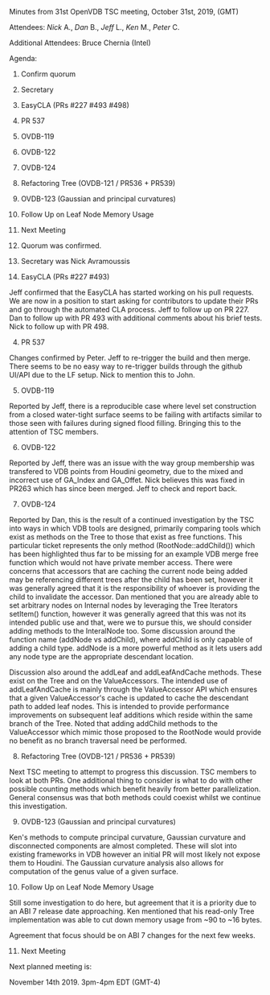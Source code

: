 Minutes from 31st OpenVDB TSC meeting, October 31st, 2019, (GMT)

Attendees: *Nick* A., *Dan* B., *Jeff* L., *Ken* M., *Peter* C.

Additional Attendees: Bruce Chernia (Intel)

Agenda:

1) Confirm quorum
2) Secretary
3) EasyCLA (PRs #227 #493 #498)
4) PR 537
5) OVDB-119
6) OVDB-122
7) OVDB-124
8) Refactoring Tree (OVDB-121 / PR536 + PR539)
9) OVDB-123 (Gaussian and principal curvatures)
10) Follow Up on Leaf Node Memory Usage
11) Next Meeting


1) Quorum was confirmed.

2) Secretary was Nick Avramoussis

3) EasyCLA (PRs #227 #493)

Jeff confirmed that the EasyCLA has started working on his pull requests. We
are now in a position to start asking for contributors to update their PRs and
go through the automated CLA process. Jeff to follow up on PR 227. Dan to follow
up with PR 493 with additional comments about his brief tests. Nick to follow
up with PR 498.

4) PR 537

Changes confirmed by Peter. Jeff to re-trigger the build and then merge. There
seems to be no easy way to re-trigger builds through the github UI/API due to
the LF setup. Nick to mention this to John.

5) OVDB-119

Reported by Jeff, there is a reproducible case where level set construction from
a closed water-tight surface seems to be failing with artifacts similar to
those seen with failures during signed flood filling. Bringing this to the
attention of TSC members.

6) OVDB-122

Reported by Jeff, there was an issue with the way group membership was
transfered to VDB points from Houdini geometry, due to the mixed and incorrect
use of GA_Index and GA_Offet. Nick believes this was fixed in PR263 which has
since been merged. Jeff to check and report back.

7) OVDB-124

Reported by Dan, this is the result of a continued investigation by the TSC into
ways in which VDB tools are designed, primarily comparing tools which exist as
methods on the Tree to those that exist as free functions. This particular
ticket represents the only method (RootNode::addChild()) which has been
highlighted thus far to be missing for an example VDB merge free function which
would not have private member access. There were concerns that accessors that
are caching the current node being added may be referencing different trees
after the child has been set, however it was generally agreed that it is the
responsibility of whoever is providing the child to invalidate the accessor. Dan
mentioned that you are already able to set arbitrary nodes on Internal nodes by
leveraging the Tree Iterators setItem() function, however it was generally
agreed that this was not its intended public use and that, were we to pursue
this, we should consider adding methods to the InteralNode too. Some discussion
around the function name (addNode vs addChild), where addChild is only capable
of adding a child type. addNode is a more powerful method as it lets users add
any node type are the appropriate descendant location.

Discussion also around the addLeaf and addLeafAndCache methods. These exist on
the Tree and on the ValueAccessors. The intended use of addLeafAndCache is
mainly through the ValueAccessor API which ensures that a given ValueAccessor's
cache is updated to cache the descendant path to added leaf nodes. This is
intended to provide performance improvements on subsequent leaf additions which
reside within the same branch of the Tree. Noted that adding addChild methods to
the ValueAccessor which mimic those proposed to the RootNode would provide no
benefit as no branch traversal need be performed.

8) Refactoring Tree (OVDB-121 / PR536 + PR539)

Next TSC meeting to attempt to progress this discussion. TSC members to look at
both PRs. One additional thing to consider is what to do with other possible
counting methods which benefit heavily from better parallelization. General
consensus was that both methods could coexist whilst we continue this
investigation.

9) OVDB-123 (Gaussian and principal curvatures)

Ken's methods to compute principal curvature, Gaussian curvature and
disconnected components are almost completed. These will slot into existing
frameworks in VDB however an initial PR will most likely not expose them
to Houdini. The Gaussian curvature analysis also allows for computation of the
genus value of a given surface.

10) Follow Up on Leaf Node Memory Usage

Still some investigation to do here, but agreement that it is a priority due to
an ABI 7 release date approaching. Ken mentioned that his read-only Tree
implementation was able to cut down memory usage from ~90 to ~16 bytes.

Agreement that focus should be on ABI 7 changes for the next few weeks.

11) Next Meeting

Next planned meeting is:

November 14th 2019. 3pm-4pm EDT (GMT-4)
